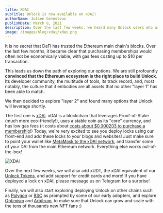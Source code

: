 ```yaml
---
title: XDAI
subTitle: Unlock is now available on xDAI!
authorName: Julien Genestoux
publishDate: March 8, 2021
description: Over the last few weeks, we heard many Unlock users who are complaining about very high gas prices on the Ethereum mainnet. Many of them have asked for xDAI support!
image: /images/blog/xdai/xdai.png
---
```


It is no secret that DeFi has trusted the Ethereum main chain's blocks. Over the last few months, it became clear that purchasing memberships would often not be economically viable, with gas fees costing up to $10 per transaction.

This leads us down the path of exploring our options. We are still profoundly **convinced that the Ethereum ecosystem is the right place to build Unlock**. Its developer community, the multitude of tools, its track record, and, most notably, the culture that it embodies are all assets that no other "layer 1" has been able to match.

We then decided to explore "layer 2" and found many options that Unlock will leverage shortly.

The first one is [xDAI](https://www.xdaichain.com/). xDAI is a blockchain that leverages Proof-of-Stake (much more eco-friendly!), uses a stable coin as its "core" currency, and has low gas fees (it costs about [costs about $0.000203 to purchase a membership](https://blockscout.com/poa/xdai/tx/0xcc0d93a59b85009a461a064542b8cb2e55be1dba525855c3b87418d02942951c/token-transfers)!) Today, we're very excited to see you deploy locks using our front-end and add these locks to your blogs and websites! Just make sure to point your wallet like [MetaMask to the xDAI network](https://www.xdaichain.com/for-users/wallets/metamask/metamask-setup), and transfer some of your DAI from the main Ethereum network. Everything else works out-of-the-box!

![XDAI](/images/blog/xdai/xdai.png)

Over the next few weeks, we will also add xUDT, the xDAI equivalent of our [Unlock Tokens](https://unlock-protocol.com/blog/unlock-tokens-launched), and add support for credit cards and more! If you have deployed a lock on xDAI, please message us on Telegram for a surprise!

Finally, we will also start exploring deploying Unlock on other chains such as [Polygon](https://polygon.technology/) or [BSC](https://bnbsmartchain.com/) as prompted by some of our early adopters, and explore [Optimism](https://optimism.io/) and [Arbitrum](https://offchainlabs.com/), to make sure that Unlock can grow and scale with the tens of thousands new NFT fans :)
